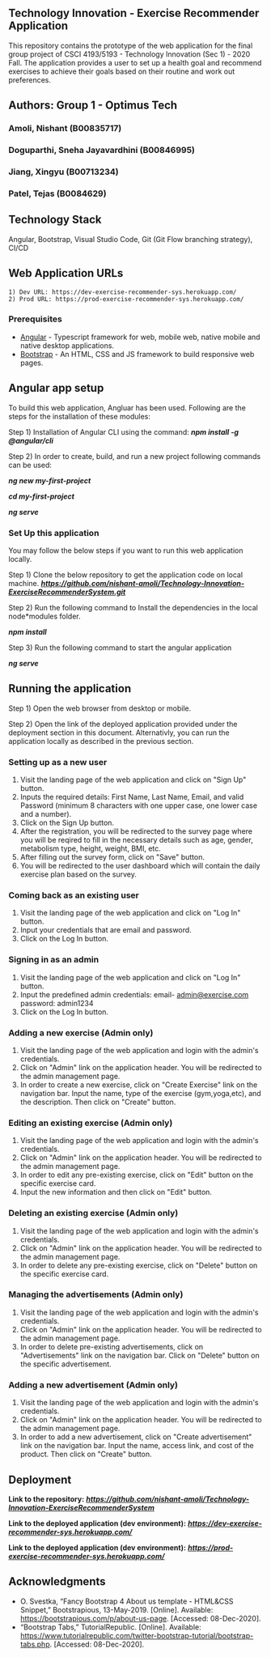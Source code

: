 ## Technology Innovation - Exercise Recommender Application

This repository contains the prototype of the web application for the final group project of CSCI 4193/5193 - Technology Innovation (Sec 1) - 2020 Fall. The application provides a user to set up a health goal and recommend exercises to achieve their goals based on their routine and work out preferences.

## Authors: Group 1 - Optimus Tech

### Amoli, Nishant (B00835717)

### Doguparthi, Sneha Jayavardhini (B00846995)

### Jiang, Xingyu (B00713234)

### Patel, Tejas (B0084629)

## Technology Stack

Angular, Bootstrap, Visual Studio Code, Git (Git Flow branching strategy), CI/CD

## Web Application URLs

    1) Dev URL: https://dev-exercise-recommender-sys.herokuapp.com/
    2) Prod URL: https://prod-exercise-recommender-sys.herokuapp.com/

### Prerequisites

- [Angular](https://angular.io/) - Typescript framework for web, mobile web, native mobile and native desktop applications.
- [Bootstrap](https://getbootstrap.com/) - An HTML, CSS and JS framework to build responsive web pages.

## Angular app setup

To build this web application, Angluar has been used. Following are the steps for the installation of these modules:

Step 1) Installation of Angular CLI using the command:
**_npm install -g @angular/cli_**

Step 2) In order to create, build, and run a new project following commands can be used:

**_ng new my-first-project_**

**_cd my-first-project_**

**_ng serve_**

### Set Up this application

You may follow the below steps if you want to run this web application locally.

Step 1) Clone the below repository to get the application code on local machine.
***https://github.com/nishant-amoli/Technology-Innovation-ExerciseRecommenderSystem.git***

Step 2) Run the following command to Install the dependencies in the local node*modules folder.

**_npm install_**

Step 3) Run the following command to start the angular application

**_ng serve_**

## Running the application

Step 1) Open the web browser from desktop or mobile.

Step 2) Open the link of the deployed application provided under the deployment section in this document. Alternativly, you can run the application locally as described in the previous section.

### Setting up as a new user

1. Visit the landing page of the web application and click on "Sign Up" button.
2. Inputs the required details: First Name, Last Name, Email, and valid Password (minimum 8 characters with one upper case, one lower case and a number).
3. Click on the Sign Up button.
4. After the registration, you will be redirected to the survey page where you will be reqired to fill in the necessary details such as age, gender, metabolism type, height, weight, BMI, etc.
5. After filling out the survey form, click on "Save" button.
6. You will be redirected to the user dashboard which will contain the daily exercise plan based on the survey.

### Coming back as an existing user

1. Visit the landing page of the web application and click on "Log In" button.
2. Input your credentials that are email and password.
3. Click on the Log In button.

### Signing in as an admin

1. Visit the landing page of the web application and click on "Log In" button.
2. Input the predefined admin credentials: email- admin@exercise.com password: admin1234
3. Click on the Log In button.

### Adding a new exercise (Admin only)

1. Visit the landing page of the web application and login with the admin's credentials.
2. Click on "Admin" link on the application header. You will be redirected to the admin management page.
3. In order to create a new exercise, click on "Create Exercise" link on the navigation bar. Input the name, type of the exercise (gym,yoga,etc), and the description. Then click on "Create" button.

### Editing an existing exercise (Admin only)

1. Visit the landing page of the web application and login with the admin's credentials.
2. Click on "Admin" link on the application header. You will be redirected to the admin management page.
3. In order to edit any pre-existing exercise, click on "Edit" button on the specific exercise card.
4. Input the new information and then click on "Edit" button.

### Deleting an existing exercise (Admin only)

1. Visit the landing page of the web application and login with the admin's credentials.
2. Click on "Admin" link on the application header. You will be redirected to the admin management page.
3. In order to delete any pre-existing exercise, click on "Delete" button on the specific exercise card.

### Managing the advertisements (Admin only)

1. Visit the landing page of the web application and login with the admin's credentials.
2. Click on "Admin" link on the application header. You will be redirected to the admin management page.
3. In order to delete pre-existing advertisements, click on "Advertisements" link on the navigation bar. Click on "Delete" button on the specific advertisement.

### Adding a new advertisement (Admin only)

1. Visit the landing page of the web application and login with the admin's credentials.
2. Click on "Admin" link on the application header. You will be redirected to the admin management page.
3. In order to add a new advertisement, click on "Create advertisement" link on the navigation bar. Input the name, access link, and cost of the product. Then click on "Create" button.

## Deployment

**Link to the repository:** ***https://github.com/nishant-amoli/Technology-Innovation-ExerciseRecommenderSystem***

**Link to the deployed application (dev environment):** ***https://dev-exercise-recommender-sys.herokuapp.com/***

**Link to the deployed application (dev environment):** ***https://prod-exercise-recommender-sys.herokuapp.com/***

## Acknowledgments

- O. Svestka, “Fancy Bootstrap 4 About us template - HTML&amp;CSS Snippet,” Bootstrapious, 13-May-2019. [Online]. Available: https://bootstrapious.com/p/about-us-page. [Accessed: 08-Dec-2020].
- “Bootstrap Tabs,” TutorialRepublic. [Online]. Available: https://www.tutorialrepublic.com/twitter-bootstrap-tutorial/bootstrap-tabs.php. [Accessed: 08-Dec-2020].
